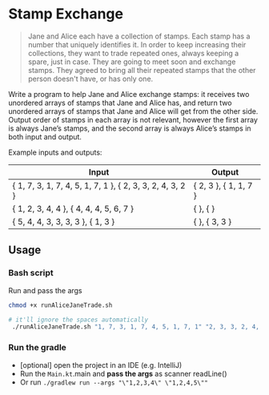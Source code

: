 # Stamp Exchange

> Jane and Alice each have a collection of stamps. Each stamp has a number that uniquely identifies it. In order to keep increasing their collections, they want to trade repeated ones, always keeping a spare, just in case. They are going to meet soon and exchange stamps. They agreed to bring all their repeated stamps that the other person doesn't have, or has only one.

Write a program to help Jane and Alice exchange stamps: it receives two unordered arrays of stamps that Jane and Alice has, and return two unordered arrays of stamps that Jane and Alice will get from the other side. Output order of stamps in each array is not relevant, however the first array is always Jane’s stamps, and the second array is always Alice’s stamps in both input and output.

Example inputs and outputs:

Input|Output
--|--
{ 1, 7, 3, 1, 7, 4, 5, 1, 7, 1 }, { 2, 3, 3, 2, 4, 3, 2 }| { 2, 3 }, { 1, 1, 7 }
{ 1, 2, 3, 4, 4 }, { 4, 4, 4, 5, 6, 7 }| { <empty>}, { <empty>}
{ 5, 4, 4, 3, 3, 3, 3 }, { 1, 3 }| { <empty> }, { 3, 3 }

## Usage
### Bash script
Run and pass the args
```bash
chmod +x runAliceJaneTrade.sh

# it'll ignore the spaces automatically
 ./runAliceJaneTrade.sh "1, 7, 3, 1, 7, 4, 5, 1, 7, 1" "2, 3, 3, 2, 4, 3, 2"
```

### Run the gradle
- [optional] open the project in an IDE (e.g. IntelliJ)
- Run the `Main.kt`.main and **pass the args** as scanner readLine()
- Or run `./gradlew run --args "\"1,2,3,4\" \"1,2,4,5\""`